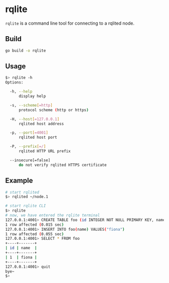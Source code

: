 # rqlite

`rqlite` is a command line tool for connecting to a rqlited node.

## Build

```sh
go build -o rqlite
```

## Usage

```sh
$> rqlite -h
Options:

  -h, --help
      display help

  -s, --scheme[=http]
      protocol scheme (http or https)

  -H, --host[=127.0.0.1]
      rqlited host address

  -p, --port[=4001]
      rqlited host port

  -P, --prefix[=/]
      rqlited HTTP URL prefix

  --insecure[=false]
      do not verify rqlited HTTPS certificate
```

## Example

```sh
# start rqlited
$> rqlited ~/node.1

# start rqlite CLI
$> rqlite
# now, we have entered the rqlite terminal
127.0.0.1:4001> CREATE TABLE foo (id INTEGER NOT NULL PRIMARY KEY, name TEXT)
1 row affected (0.015 sec)
127.0.0.1:4001> INSERT INTO foo(name) VALUES("fiona")
1 row affected (0.055 sec)
127.0.0.1:4001> SELECT * FROM foo
+----+-------+
| id | name  |
+----+-------+
| 1  | fiona |
+----+-------+
127.0.0.1:4001> quit
bye~
$>
```
